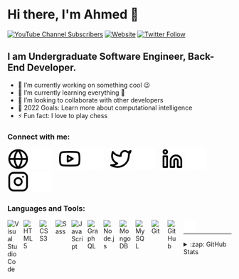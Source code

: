# Hi there, I'm Ahmed 👋 

[![YouTube Channel Subscribers](https://img.shields.io/youtube/channel/subscribers/UCnQ09PvOIx3UkJ4f_BFBOTg?logo=youtube&logoColor=red&style=for-the-badge)][youtube]
[![Website](https://img.shields.io/website?label=AhmedIssa.io&style=for-the-badge&url=https%3A%2F%2Fcodestackr.com)](https://AhmedIssa11.github.io)
[![Twitter Follow](https://img.shields.io/twitter/follow/AhmedIssa101?color=1DA1F2&logo=twitter&style=for-the-badge)][twitter]

## I am Undergraduate Software Engineer, Back-End Developer.

- 🔭 I’m currently working on something cool 😉
- 🌱 I’m currently learning everything 🤣
- 👯 I’m looking to collaborate with other developers
- 🥅 2022 Goals: Learn more about computational intelligence 
- ⚡ Fun fact: I love to play chess

### Connect with me:

[![website](./img/globe-light.svg)](AhmedIssa11.github.io#gh-light-mode-only)
[![website](./img/globe-dark.svg)](AhmedIssa11.github.io#gh-dark-mode-only)
&nbsp;&nbsp;
[![website](./img/youtube-light.svg)](https://www.youtube.com/channel/UCnQ09PvOIx3UkJ4f_BFBOTg#gh-light-mode-only)
[![website](./img/youtube-dark.svg)](https://www.youtube.com/channel/UCnQ09PvOIx3UkJ4f_BFBOTg#gh-dark-mode-only)
&nbsp;&nbsp;
[![website](./img/twitter-light.svg)](https://twitter.com/AhmedIssa101#gh-light-mode-only)
[![website](./img/twitter-dark.svg)](https://twitter.com/AhmedIssa101#gh-dark-mode-only)
&nbsp;&nbsp;
[![website](./img/linkedin-light.svg)](https://www.linkedin.com/in/ahmed-issa101/#gh-light-mode-only)
[![website](./img/linkedin-dark.svg)](https://www.linkedin.com/in/ahmed-issa101/#gh-dark-mode-only)
&nbsp;&nbsp;
[![website](./img/instagram-light.svg)](https://www.instagram.com/a_issa101/#gh-light-mode-only)
[![website](./img/instagram-dark.svg)](https://www.instagram.com/a_issa101/#gh-dark-mode-only)

### Languages and Tools:

<img align="left" alt="Visual Studio Code" width="26px" src="https://cdn.jsdelivr.net/gh/devicons/devicon/icons/vscode/vscode-original.svg" style="padding-right:10px;" />
<img align="left" alt="HTML5" width="26px" src="https://cdn.jsdelivr.net/gh/devicons/devicon/icons/html5/html5-original.svg" style="padding-right:10px;" />
<img align="left" alt="CSS3" width="26px" src="https://cdn.jsdelivr.net/gh/devicons/devicon/icons/css3/css3-original.svg" style="padding-right:10px;" />
<img align="left" alt="Sass" width="26px" src="https://cdn.jsdelivr.net/gh/devicons/devicon/icons/sass/sass-original.svg" style="padding-right:10px;" />
<img align="left" alt="JavaScript" width="26px" src="https://cdn.jsdelivr.net/gh/devicons/devicon/icons/javascript/javascript-original.svg" style="padding-right:10px;" />
<img align="left" alt="GraphQL" width="26px" src="https://cdn.jsdelivr.net/gh/devicons/devicon/icons/graphql/graphql-plain.svg" style="padding-right:10px;" />
<img align="left" alt="Node.js" width="26px" src="https://cdn.jsdelivr.net/gh/devicons/devicon/icons/nodejs/nodejs-original.svg" style="padding-right:10px;" />
<img align="left" alt="MongoDB" width="26px" src="https://cdn.jsdelivr.net/gh/devicons/devicon/icons/mongodb/mongodb-original.svg" style="padding-right:10px;" />
<img align="left" alt="MySQL" width="26px" src="https://cdn.jsdelivr.net/gh/devicons/devicon/icons/mysql/mysql-original.svg" style="padding-right:10px;" />
<img align="left" alt="Git" width="26px" src="https://cdn.jsdelivr.net/gh/devicons/devicon/icons/git/git-original.svg" style="padding-right:10px;" />
<img align="left" alt="GitHub" width="26px" src="https://user-images.githubusercontent.com/3369400/139447912-e0f43f33-6d9f-45f8-be46-2df5bbc91289.png" style="padding-right:10px;" />
<img align="left" alt="Terminal" width="26px" src="./img/terminal-dark.svg" />

<br>


---


<details>
  <summary>:zap: GitHub Stats</summary>

  <img align="left" alt="Ahmed Issa's GitHub Stats" src="https://github-readme-stats.vercel.app/api?username=AhmedIssa11&hide=prs&show_icons=true&theme=highcontrast" />

</details>

[website]: AhmedIssa11.github.io
[twitter]: https://twitter.com/AhmedIssa101
[youtube]: https://www.youtube.com/channel/UCnQ09PvOIx3UkJ4f_BFBOTg
[instagram]: https://www.instagram.com/a_issa101/
[linkedin]: https://www.linkedin.com/in/ahmed-issa101/

